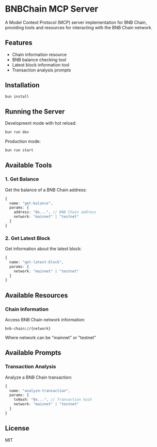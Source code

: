 # BNBChain MCP Server

A Model Context Protocol (MCP) server implementation for BNB Chain, providing tools and resources for interacting with the BNB Chain network.

## Features

- Chain information resource
- BNB balance checking tool
- Latest block information tool
- Transaction analysis prompts

## Installation

```bash
bun install
```

## Running the Server

Development mode with hot reload:

```bash
bun run dev
```

Production mode:

```bash
bun run start
```

## Available Tools

### 1. Get Balance

Get the balance of a BNB Chain address:

```typescript
{
  name: "get-balance",
  params: {
    address: "0x...", // BNB Chain address
    network: "mainnet" | "testnet"
  }
}
```

### 2. Get Latest Block

Get information about the latest block:

```typescript
{
  name: "get-latest-block",
  params: {
    network: "mainnet" | "testnet"
  }
}
```

## Available Resources

### Chain Information

Access BNB Chain network information:

```
bnb-chain://{network}
```

Where network can be "mainnet" or "testnet"

## Available Prompts

### Transaction Analysis

Analyze a BNB Chain transaction:

```typescript
{
  name: "analyze-transaction",
  params: {
    txHash: "0x...", // Transaction hash
    network: "mainnet" | "testnet"
  }
}
```

## License

MIT
